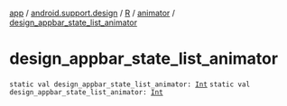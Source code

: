 [app](../../../index.md) / [android.support.design](../../index.md) / [R](../index.md) / [animator](index.md) / [design_appbar_state_list_animator](.)

# design_appbar_state_list_animator

`static val design_appbar_state_list_animator: `[`Int`](https://kotlinlang.org/api/latest/jvm/stdlib/kotlin/-int/index.html)
`static val design_appbar_state_list_animator: `[`Int`](https://kotlinlang.org/api/latest/jvm/stdlib/kotlin/-int/index.html)